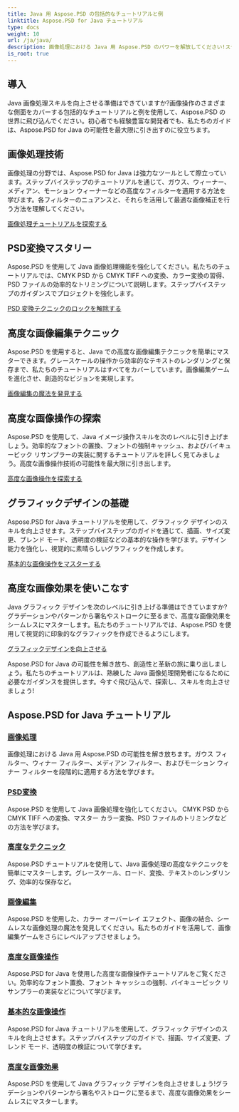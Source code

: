 ```yaml
---
title: Java 用 Aspose.PSD の包括的なチュートリアルと例
linktitle: Aspose.PSD for Java チュートリアル
type: docs
weight: 10
url: /ja/java/
description: 画像処理における Java 用 Aspose.PSD のパワーを解放してください!ステップバイステップのチュートリアルで、ガウス、ウィーナー、メディアン、モーション ウィーナーなどのフィルターをマスターします。
is_root: true
---
```


## 導入

Java 画像処理スキルを向上させる準備はできていますか?画像操作のさまざまな側面をカバーする包括的なチュートリアルと例を使用して、Aspose.PSD の世界に飛び込んでください。初心者でも経験豊富な開発者でも、私たちのガイドは、Aspose.PSD for Java の可能性を最大限に引き出すのに役立ちます。

## 画像処理技術

画像処理の分野では、Aspose.PSD for Java は強力なツールとして際立っています。ステップバイステップのチュートリアルを通じて、ガウス、ウィーナー、メディアン、モーション ウィーナーなどの高度なフィルターを適用する方法を学びます。各フィルターのニュアンスと、それらを活用して最適な画像補正を行う方法を理解してください。

[画像処理チュートリアルを探索する](./image-processing/)

## PSD変換マスタリー

Aspose.PSD を使用して Java 画像処理機能を強化してください。私たちのチュートリアルでは、CMYK PSD から CMYK TIFF への変換、カラー変換の習得、PSD ファイルの効率的なトリミングについて説明します。ステップバイステップのガイダンスでプロジェクトを強化します。

[PSD 変換テクニックのロックを解除する](./psd-conversion/)

## 高度な画像編集テクニック

Aspose.PSD を使用すると、Java での高度な画像編集テクニックを簡単にマスターできます。グレースケールの操作から効率的なテキストのレンダリングと保存まで、私たちのチュートリアルはすべてをカバーしています。画像編集ゲームを進化させ、創造的なビジョンを実現します。

[画像編集の魔法を発見する](./image-editing/)

## 高度な画像操作の探索

Aspose.PSD を使用して、Java イメージ操作スキルを次のレベルに引き上げましょう。効率的なフォントの置換、フォントの強制キャッシュ、およびバイキュービック リサンプラーの実装に関するチュートリアルを詳しく見てみましょう。高度な画像操作技術の可能性を最大限に引き出します。

[高度な画像操作を探索する](./advanced-image-manipulation/)

## グラフィックデザインの基礎

Aspose.PSD for Java チュートリアルを使用して、グラフィック デザインのスキルを向上させます。ステップバイステップのガイドを通じて、描画、サイズ変更、ブレンド モード、透明度の検証などの基本的な操作を学びます。デザイン能力を強化し、視覚的に素晴らしいグラフィックを作成します。

[基本的な画像操作をマスターする](./basic-image-operations/)

## 高度な画像効果を使いこなす

Java グラフィック デザインを次のレベルに引き上げる準備はできていますか?グラデーションやパターンから署名やストロークに至るまで、高度な画像効果をシームレスにマスターします。私たちのチュートリアルでは、Aspose.PSD を使用して視覚的に印象的なグラフィックを作成できるようにします。

[グラフィックデザインを向上させる](./advanced-image-effects/)

Aspose.PSD for Java の可能性を解き放ち、創造性と革新の旅に乗り出しましょう。私たちのチュートリアルは、熟練した Java 画像処理開発者になるために必要なガイダンスを提供します。今すぐ飛び込んで、探索し、スキルを向上させましょう!
## Aspose.PSD for Java チュートリアル
### [画像処理](./image-processing/)
画像処理における Java 用 Aspose.PSD の可能性を解き放ちます。ガウス フィルター、ウィナー フィルター、メディアン フィルター、およびモーション ウィナー フィルターを段階的に適用する方法を学びます。
### [PSD変換](./psd-conversion/)
Aspose.PSD を使用して Java 画像処理を強化してください。 CMYK PSD から CMYK TIFF への変換、マスター カラー変換、PSD ファイルのトリミングなどの方法を学びます。 
### [高度なテクニック](./advanced-techniques/)
Aspose.PSD チュートリアルを使用して、Java 画像処理の高度なテクニックを簡単にマスターします。グレースケール、ロード、変換、テキストのレンダリング、効率的な保存など。
### [画像編集](./image-editing/)
Aspose.PSD を使用した、カラー オーバーレイ エフェクト、画像の結合、シームレスな画像処理の魔法を発見してください。私たちのガイドを活用して、画像編集ゲームをさらにレベルアップさせましょう。
### [高度な画像操作](./advanced-image-manipulation/)
Aspose.PSD for Java を使用した高度な画像操作チュートリアルをご覧ください。効率的なフォント置換、フォント キャッシュの強制、バイキュービック リサンプラーの実装などについて学びます。
### [基本的な画像操作](./basic-image-operations/)
Aspose.PSD for Java チュートリアルを使用して、グラフィック デザインのスキルを向上させます。ステップバイステップのガイドで、描画、サイズ変更、ブレンド モード、透明度の検証について学びます。
### [高度な画像効果](./advanced-image-effects/)
Aspose.PSD を使用して Java グラフィック デザインを向上させましょう!グラデーションやパターンから署名やストロークに至るまで、高度な画像効果をシームレスにマスターします。